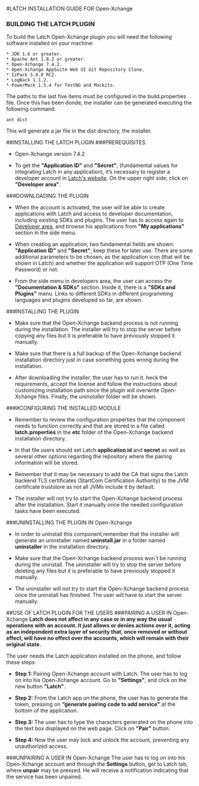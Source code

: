 #LATCH INSTALLATION GUIDE FOR Open-Xchange

### BUILDING THE LATCH PLUGIN

To build the Latch Open-Xchange plugin you will need the following software installed on your machine:

    * JDK 1.6 or greater.
    * Apache Ant 1.8.2 or greater.
    * Open-Xchange 7.4.2.
    * Open-Xchange AppSuite Web UI Git Repository Clone.
    * IzPack 5.0.0 RC2.
    * LogBack 1.1.2.
    * PowerMock 1.5.4 for TestNG and Mockito.
    
The paths to the last five items must be configured in the build.properties file. Once this has been donde, tne installer can be generated executing the following command:

```
ant dist
```

This will generate a jar file in the dist directory, the installer.

##INSTALLING THE LATCH PLUGIN
###PREREQUISITES
* Open-Xchange version 7.4.2

* To get the **"Application ID"** and **"Secret"**, (fundamental values for integrating Latch in any application), it’s necessary to register a developer account in [Latch's website](https://latch.elevenpaths.com). On the upper right side, click on **"Developer area"**.


###DOWNLOADING THE PLUGIN
 * When the account is activated, the user will be able to create applications with Latch and access to developer documentation, including existing SDKs and plugins. The user has to access again to [Developer area](https://latch.elevenpaths.com/www/developerArea), and browse his applications from **"My applications"** section in the side menu.

* When creating an application, two fundamental fields are shown: **"Application ID"** and **"Secret"**, keep these for later use. There are some additional parameters to be chosen, as the application icon (that will be shown in Latch) and whether the application will support OTP  (One Time Password) or not.

* From the side menu in developers area, the user can access the **"Documentation & SDKs"** section. Inside it, there is a **"SDKs and Plugins"** menu. Links to different SDKs in different programming languages and plugins developed so far, are shown.

###INSTALLING THE PLUGIN
* Make sure that the Open-Xchange backend process is not running during the installation. The installer will try to stop the server before copying any files but it is preferable to have previously stopped it manually.

* Make sure that there is a full backup of the Open-Xchange backend installation directory just in case something goes wrong during the installation.

* After downloading the installer, the user has to run it. heck the requirements, accept the license and follow the instructions about customizing installation path since the plugin will overwrite Open-Xchange files. Finally, the *uninstaller* folder will be shown.


####CONFIGURING THE INSTALLED MODULE
* Remember to review the configuration properties that the component needs to function correctly and that are stored in a file called **latch.properties** in the **etc** folder of the Open-Xchange backend installation directory.

* In that file users should set Latch **application id** and **secret** as well as several other options regarding the repository where the pairing information will be stored.

* Remember that it may be necessary to add the CA that signs the Latch backend TLS certificates (StartCom Certification Authority) to the JVM certificate truststore as not all JVMs include it by default.

* The installer will not try to start the Open-Xchange backend process after the installation. Start it manually once the needed configuration tasks have been executed.



###UNINSTALLING THE PLUGIN IN Open-Xchange
* In order to uninstall this component,remember that the installer will generate an uninstaller named **uninstall.jar** in a folder named **uninstaller** in the installation directory.

* Make sure that the Open-Xchange backend process won´t be running during the uninstall. The uninstaller will try to stop the server before deleting any files but it is preferable to have previously stopped it manually.

* The uninstaller will not try to start the Open-Xchange backend process once the uninstall has finished. The user will have to start the server manually.


##USE OF LATCH PLUGIN FOR THE USERS
###PAIRING A USER IN Open-Xchange
**Latch does not affect in any case or in any way the usual operations with an account. It just allows or denies actions over it, acting as an independent extra layer of security that, once removed or without effect, will have no effect over the accounts, which will remain with their original state.**

The user needs the Latch application installed on the phone, and follow these steps:

* **Step 1:** Pairing Open-Xchange account with Latch. The user has to log on into his Open-Xchange account. Go to **"Settings"**, and click on the new button **"Latch"**.

* **Step 2:** From the Latch app on the phone, the user has to generate the token, pressing on **“generate pairing code to add service"** at the bottom of the application.

* **Step 3:** The user has to type the characters generated on the phone into the text box displayed on the web page. Click on **"Pair"** button.

* **Step 4:** Now the user may lock and unlock the account, preventing any unauthorized access.

###UNPAIRING A USER IN Open-Xchange
The user has to log on into his Open-Xchange account and through the **Settings** button, get to Latch tab, where **unpair** may be pressed. He will receive a notification indicating that the service has been unpaired.
